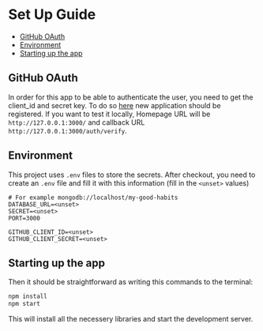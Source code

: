 # Set Up Guide

- [GitHub OAuth](#github-oauth)
- [Environment](#environment)
- [Starting up the app](#starting-up-the-app)

## GitHub OAuth

In order for this app to be able to authenticate
the user, you need to get the client_id and secret
key. To do so [here](https://github.com/settings/applications/) new application should be registered.
If you want to test it locally, Homepage URL will be
`http://127.0.0.1:3000/` and callback URL
`http://127.0.0.1:3000/auth/verify`.

## Environment

This project uses `.env` files to store the secrets.
After checkout, you need to create an `.env` file
and fill it with this information (fill in the `<unset>` values)

```env
# For example mongodb://localhost/my-good-habits
DATABASE_URL=<unset>
SECRET=<unset>
PORT=3000

GITHUB_CLIENT_ID=<unset>
GITHUB_CLIENT_SECRET=<unset>
```

## Starting up the app

Then it should be straightforward as writing this
commands to the terminal:

```bash
npm install
npm start
```

This will install all the necessery libraries and
start the development server.
